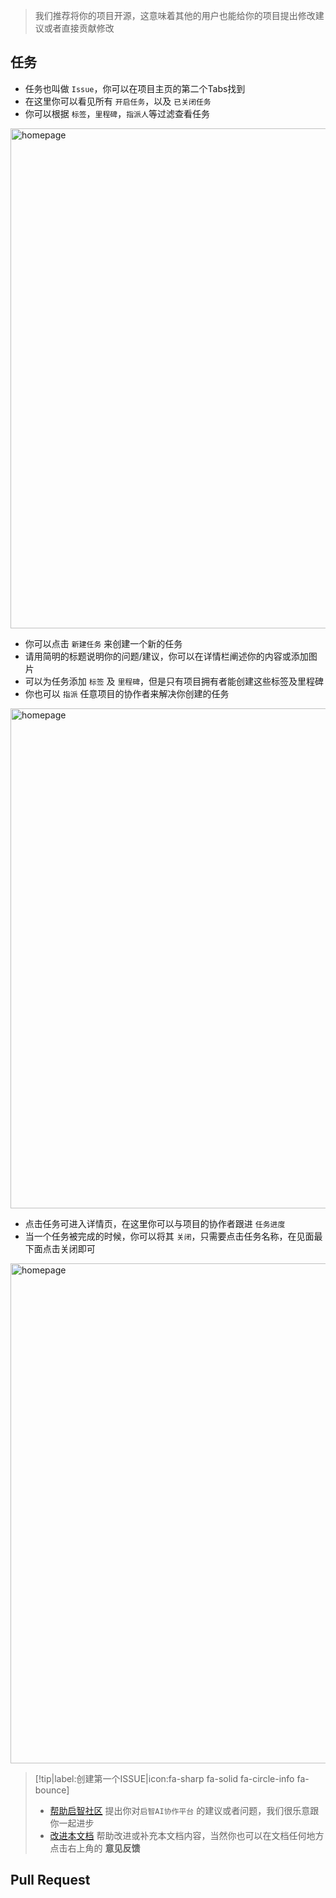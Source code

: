 > 我们推荐将你的项目开源，这意味着其他的用户也能给你的项目提出修改建议或者直接贡献修改

## 任务

- 任务也叫做 `Issue`，你可以在项目主页的第二个Tabs找到
- 在这里你可以看见所有 `开启任务`，以及 `已关闭任务`
- 你可以根据 `标签`，`里程碑`，`指派人`等过滤查看任务

<img src="_media/repo/issuelist.png" width = "800" alt="homepage" align=center />

- 你可以点击 `新建任务` 来创建一个新的任务
- 请用简明的标题说明你的问题/建议，你可以在详情栏阐述你的内容或添加图片
- 可以为任务添加 `标签` 及 `里程碑`，但是只有项目拥有者能创建这些标签及里程碑
- 你也可以 `指派` 任意项目的协作者来解决你创建的任务

<img src="_media/repo/issuecreate.png" width = "800" alt="homepage" align=center />

- 点击任务可进入详情页，在这里你可以与项目的协作者跟进 `任务进度`
- 当一个任务被完成的时候，你可以将其 `关闭`，只需要点击任务名称，在见面最下面点击关闭即可

<img src="_media/repo/issuedetail.png" width = "800" alt="homepage" align=center />

>[!tip|label:创建第一个ISSUE|icon:fa-sharp fa-solid fa-circle-info fa-bounce]
> - [帮助启智社区](https://git.openi.org.cn/OpenI/aiforge/issues) 提出你对`启智AI协作平台` 的建议或者问题，我们很乐意跟你一起进步
> - [改进本文档](https://git.openi.org.cn/chenzh/opendoc/issues) 帮助改进或补充本文档内容，当然你也可以在文档任何地方点击右上角的 **意见反馈**

## Pull Request